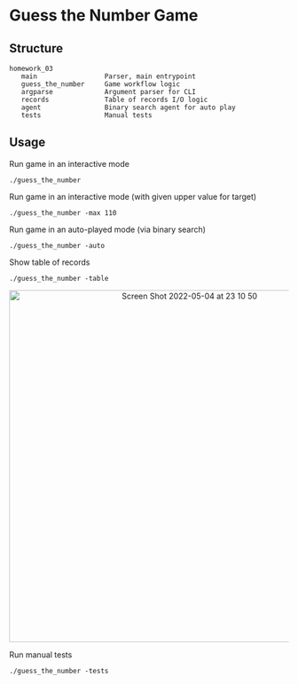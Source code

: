 # Guess the Number Game

## Structure

```
homework_03
   main                 Parser, main entrypoint
   guess_the_number     Game workflow logic
   argparse             Argument parser for CLI
   records              Table of records I/O logic
   agent                Binary search agent for auto play
   tests                Manual tests

```

## Usage

Run game in an interactive mode
```
./guess_the_number
```

Run game in an interactive mode (with given upper value for target)
```
./guess_the_number -max 110
```

Run game in an auto-played mode (via binary search)
```
./guess_the_number -auto
```

Show table of records
```
./guess_the_number -table
```
<p align="center">
<img width="634" alt="Screen Shot 2022-05-04 at 23 10 50" src="https://user-images.githubusercontent.com/23639048/166818693-6073945f-cfb4-4587-b706-2facc64aff5d.png">
</p>

Run manual tests
```
./guess_the_number -tests
```
